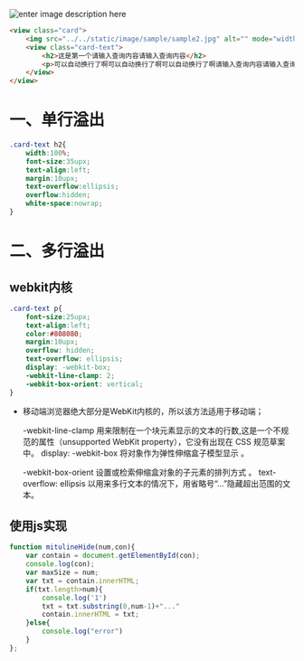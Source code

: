 

![enter image description here](https://raw.githubusercontent.com/chaoqunzhan/vue-es6-dataStructure/master/interview/CSS/images/dotOverText.JPG)
```html
<view class="card">
	<img src="../../static/image/sample/sample2.jpg" alt="" mode="widthFix" width="100%">
	<view class="card-text">
		<h2>这是第一个请输入查询内容请输入查询内容</h2>
		<p>可以自动换行了啊可以自动换行了啊可以自动换行了啊请输入查询内容请输入查询内容</p>
	</view>
</view>
```


# 一、单行溢出

```css
.card-text h2{
	width:100%;
	font-size:35upx;
	text-align:left;
	margin:10upx;
	text-overflow:ellipsis;
	overflow:hidden;
	white-space:nowrap;
}
```

# 二、多行溢出


## webkit内核

```css
.card-text p{
	font-size:25upx;
	text-align:left;
	color:#808080;
	margin:10upx;
	overflow: hidden;
	text-overflow: ellipsis;
	display: -webkit-box;
	-webkit-line-clamp: 2;
	-webkit-box-orient: vertical;
}
```

 - 移动端浏览器绝大部分是WebKit内核的，所以该方法适用于移动端；
   
   -webkit-line-clamp 用来限制在一个块元素显示的文本的行数,这是一个不规范的属性（unsupported WebKit property），它没有出现在 CSS 规范草案中。
        display: -webkit-box 将对象作为弹性伸缩盒子模型显示 。
       
   -webkit-box-orient 设置或检索伸缩盒对象的子元素的排列方式 。
        text-overflow: ellipsis 以用来多行文本的情况下，用省略号“…”隐藏超出范围的文本。


## 使用js实现
```javascript
function mitulineHide(num,con){ 
	var contain = document.getElementById(con); 
	console.log(con); 
	var maxSize = num; 
	var txt = contain.innerHTML; 
	if(txt.length>num){ 
		console.log('1') 
		txt = txt.substring(0,num-1)+"..." 
		contain.innerHTML = txt; 
	}else{ 
		console.log("error") 
	} 
};
```
<!--stackedit_data:
eyJoaXN0b3J5IjpbNzIyMDY3NTk5XX0=
-->